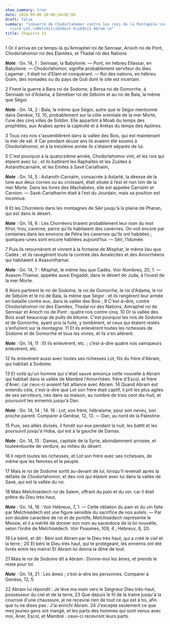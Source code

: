 ```yaml
---
show_summary: true
date: 2024-09-06 20:00:34+02:00
draft: false
summary: "\nGuerre de Chodorlahomor contre les rois de la Pentapole.\nAbram d\xE9\
  livre Lot.\nMelchis\xE9dech b\xE9nit Abram.\n"
title: Chapitre 14
---
```





1 Or il arriva en ce temps-là qu'Amraphel roi de Sennaar, Arioch roi de Pont, Chodorlahomor roi des Elamites, et Thadal roi des Nations

***Note*** :  Gn. 14, 1 : Sennaar, la Babylonie. ― Pont, en hébreu Ellassar, en Babylonie. ― Chodorlahomor, signifie probablement serviteur du dieu Lagamar ; il était roi d’Elam et conquérant. ― Roi des nations, en hébreu Goïm, des nomades ou du pays de Guti dont le site est incertain.

2 Firent la guerre à Bara roi de Sodome, à Bersa roi de Gomorrhe, à Sennaab roi d'Adama, à Séméber roi de Séboïm et au roi de Bala, la même que Ségor.

***Note*** :  Gn. 14, 2 : Bala, la même que Ségor, autre que le Ségor mentionné dans Genèse, 13, 10, probablement sur la côte orientale de la mer Morte, l’une des cinq villes de Siddim. Elle appartint à Moab du temps des prophètes, aux Arabes après la captivité et à Arétas du temps des Apôtres.


3 Tous ces rois s'assemblèrent dans la vallée des Bois, qui est maintenant la mer de sel. 4 Car pendant douze ans ils avaient été soumis à Chodorlahomor, et à la treizième année ils s'étaient séparés de lui.


5 C'est pourquoi à la quatorzième année, Chodorlahomor vint, et les rois qui étaient avec lui ; et ils battirent les Raphaïtes et les Zuzites à Astarothcarnaïm, et les Emites à Savé Cariathaïm,

***Note*** :  Gn. 14, 5 : Astaroth-Carnaïm, consacrée à Astarté, la déesse de la lune aux deux cornes ou au croissant, était située à l’est et non loin de la mer Morte. Dans les livres des Machabées, elle est appelée Carnaïm et Carnion. ― Savé-Cariatharim était à l’est du Jourdain, mais sa position est inconnue.

6 Et les Chorréens dans les montagnes de Séir jusqu'à la plaine de Pharan, qui est dans le désert.

***Note*** :  Gn. 14, 6 : Les Chorréens tiraient probablement leur nom du mot Khor, trou, caverne, parce qu’ils habitaient des cavernes. On voit encore par centaines dans les environs de Pétra les cavernes qu’ils ont habitées ; quelques-unes sont encore habitées aujourd’hui. ― Séir, l’Idumée.

7 Puis ils retournèrent et vinrent à la fontaine de Misphat, le même lieu que Cadès ; et ils ravagèrent toute la contrée des Amalécites et des Amorrhéens qui habitaient à Asasonthamar.

***Note*** :  Gn. 14, 7 : Misphat, le même lieu que Cadès. Voir Nombres, 20, 1. ― Asason-Thamar, appelée aussi Engaddi, dans le désert de Juda, à l’ouest de la mer Morte.

8 Alors partirent le roi de Sodome, le roi de Gomorrhe, le roi d'Adama, le roi de Séboïm et le roi de Bala, la même que Ségor : et ils rangèrent leur armée en bataille contre eux, dans la vallée des Bois ; 9 C'est-à-dire, contre Chodorlahomor roi des Elamites, Thadal roi des Nations, Amraphel roi de Sennaar et Arioch roi de Pont : quatre rois contre cinq. 10 Or la vallée des Bois avait beaucoup de puits de bitume. C'est pourquoi les rois de Sodome et de Gomorrhe, ayant pris la fuite, y tombèrent, et ceux qui étaient restés s'enfuirent sur la montagne. 11 Et ils enlevèrent toutes les richesses de Sodome et de Gomorrhe et tous les vivres, et ils s'en allèrent.

***Note*** :  Gn. 14, 11 : Et ils enlevèrent, etc. ; c’est-à-dire quatre rois vainqueurs enlevèrent, etc.

12 Ils enlevèrent aussi avec toutes ses richesses Lot, fils du frère d'Abram, qui habitait à Sodome.


13 Et voilà qu'un homme qui s'était sauvé annonça cette nouvelle à Abram qui habitait dans la vallée de Mambré l'Amorrhéen. frère d'Escol, et frère d'Aner; car ceux-ci avaient fait alliance avec Abram. 14 Quand Abram eut entendu cela, c'est-à-dire que Lot son frère était captif, il prit les plus agiles de ses serviteurs, nés dans sa maison, au nombre de trois cent dix-huit, et poursuivit les ennemis jusqu'à Dan.

***Note*** :  Gn. 14, 14 ; 14. 16 : Lot, son frère, hébraïsme, pour son neveu, son proche parent. Comparer à Genèse, 12, 13. ― Dan, au nord de la Palestine.

15 Puis, ses alliés divisés, il fondit sur eux pendant la nuit, les battit et les poursuivit jusqu'à Hoba, qui est à la gauche de Damas.

***Note*** :  Gn. 14, 15 : Damas, capitale de la Syrie, abondamment arrosée, et touteentourée de verdure, au milieu du désert.

16 Il reprit toutes les richesses, et Lot son frère avec ses richesses, de même que les femmes et le peuple.


17 Mais le roi de Sodome sortit au-devant de lui, lorsqu'il revenait après la défaite de Chodorlahomor, et des rois qui étaient avec lui dans la vallée de Savé, qui est la vallée du roi.


18 Mais Melchisédech roi de Salem, offrant du pain et du vin. car il était prêtre du Dieu très haut,

***Note*** :  Gn. 14, 18 : Voir Hébreux, 7, 1. ― Cette oblation du pain et du vin faite par Melchisédech est une figure sensible du sacrifice de nos autels. ― Par son double caractère de roi et de pontife, Melchisédech représente le Messie, et il a mérité de donner son nom au sacerdoce de la loi nouvelle, selon l’ordre de Melchisédech. Voir Psaumes, 109, 4 ; Hébreux, 6, 20.

19 Le bénit, et dit : Béni soit Abram par le Dieu très haut, qui a créé le ciel et la terre ; 20 Et béni le Dieu très haut, qui te protégeant, les ennemis ont été livrés entre tes mains! Et Abram lui donna la dîme de tout.


21 Mais le roi de Sodome dit à Abram : Donne-moi les âmes, et prends le reste pour toi.

***Note*** :  Gn. 14, 21 : Les âmes ; c’est-à-dire les personnes. Comparer à Genèse, 12, 5.

22 Abram lui répondit : Je lève ma main vers le Seigneur Dieu très-haut, possesseur du ciel et de la terre, 23 Que depuis le fil de la trame jusqu'à la courroie d'une chaussure, je ne recevrai rien de tout ce qui est à toi, afin que tu ne dises pas : J'ai enrichi Abram. 24 J'excepte seulement ce que mes jeunes gens ont mangé, et les parts des hommes qui sont venus avec moi, Aner, Escol, et Mambré : ceux-ci recevront leurs parts.

